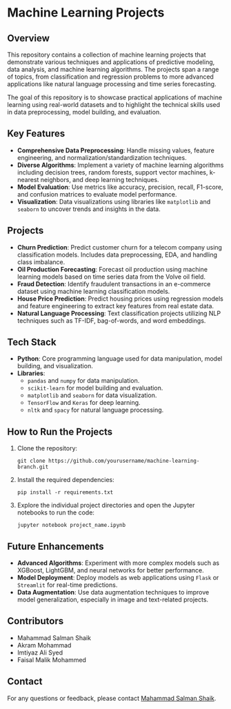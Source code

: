 
# Machine Learning Projects

## Overview
This repository contains a collection of machine learning projects that demonstrate various techniques and applications of predictive modeling, data analysis, and machine learning algorithms. The projects span a range of topics, from classification and regression problems to more advanced applications like natural language processing and time series forecasting.

The goal of this repository is to showcase practical applications of machine learning using real-world datasets and to highlight the technical skills used in data preprocessing, model building, and evaluation.

## Key Features
- **Comprehensive Data Preprocessing**: Handle missing values, feature engineering, and normalization/standardization techniques.
- **Diverse Algorithms**: Implement a variety of machine learning algorithms including decision trees, random forests, support vector machines, k-nearest neighbors, and deep learning techniques.
- **Model Evaluation**: Use metrics like accuracy, precision, recall, F1-score, and confusion matrices to evaluate model performance.
- **Visualization**: Data visualizations using libraries like `matplotlib` and `seaborn` to uncover trends and insights in the data.

## Projects
- **Churn Prediction**: Predict customer churn for a telecom company using classification models. Includes data preprocessing, EDA, and handling class imbalance.
- **Oil Production Forecasting**: Forecast oil production using machine learning models based on time series data from the Volve oil field.
- **Fraud Detection**: Identify fraudulent transactions in an e-commerce dataset using machine learning classification models.
- **House Price Prediction**: Predict housing prices using regression models and feature engineering to extract key features from real estate data.
- **Natural Language Processing**: Text classification projects utilizing NLP techniques such as TF-IDF, bag-of-words, and word embeddings.

## Tech Stack
- **Python**: Core programming language used for data manipulation, model building, and visualization.
- **Libraries**: 
  - `pandas` and `numpy` for data manipulation.
  - `scikit-learn` for model building and evaluation.
  - `matplotlib` and `seaborn` for data visualization.
  - `TensorFlow` and `Keras` for deep learning.
  - `nltk` and `spacy` for natural language processing.

## How to Run the Projects
1. Clone the repository:
   ```
   git clone https://github.com/yourusername/machine-learning-branch.git
   ```
2. Install the required dependencies:
   ```
   pip install -r requirements.txt
   ```
3. Explore the individual project directories and open the Jupyter notebooks to run the code:
   ```
   jupyter notebook project_name.ipynb
   ```

## Future Enhancements
- **Advanced Algorithms**: Experiment with more complex models such as XGBoost, LightGBM, and neural networks for better performance.
- **Model Deployment**: Deploy models as web applications using `Flask` or `Streamlit` for real-time predictions.
- **Data Augmentation**: Use data augmentation techniques to improve model generalization, especially in image and text-related projects.

## Contributors
- Mahammad Salman Shaik
- Akram Mohammad
- Imtiyaz Ali Syed
- Faisal Malik Mohammed

## Contact
For any questions or feedback, please contact [Mahammad Salman Shaik](mailto:youremail@example.com).
